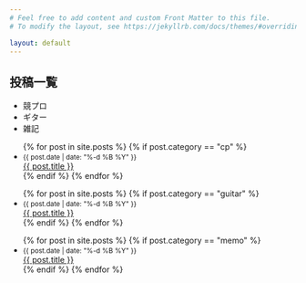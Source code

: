 ```yaml
---
# Feel free to add content and custom Front Matter to this file.
# To modify the layout, see https://jekyllrb.com/docs/themes/#overriding-theme-defaults

layout: default
---
```


## 投稿一覧

<ul class="tab-bar">
  <li class="tab">競プロ</li>
  <li class="tab">ギター</li>
  <li class="tab">雑記</li>
</ul>
<div id="posts-list-area">
  <ul class="posts-list">
    {% for post in site.posts %}
      {% if post.category == "cp" %}
        <li>
          <small style="display: block;">{{ post.date | date: "%-d %B %Y" }}</small>
          <a href="{{ post.url }}">{{ post.title }}</a>
        </li>
      {% endif %}
    {% endfor %}
  </ul>
  <ul class="posts-list">
    {% for post in site.posts %}
      {% if post.category == "guitar" %}
        <li>
          <small style="display: block;">{{ post.date | date: "%-d %B %Y" }}</small>
          <a href="{{ post.url }}">{{ post.title }}</a>
        </li>
      {% endif %}
    {% endfor %}
  </ul>
  <ul class="posts-list">
    {% for post in site.posts %}
      {% if post.category == "memo" %}
        <li>
          <small style="display: block;">{{ post.date | date: "%-d %B %Y" }}</small>
          <a href="{{ post.url }}">{{ post.title }}</a>
        </li>
      {% endif %}
    {% endfor %}
  </ul>
</div>    